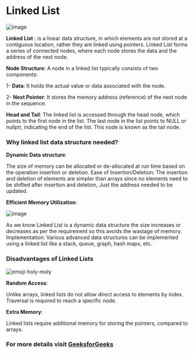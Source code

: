 # Linked List

![image](https://github.com/NaderMohamed325/IEEE--Task/assets/112278447/95c57d57-8019-49b0-b2dc-f3d26b4d80ad)

**Linked List** :
is a linear data structure, in which elements are not stored at a contiguous location, rather they are linked using pointers. Linked List forms a series of connected nodes, where each node stores the data and the address of the next node.

**Node Structure**: A node in a linked list typically consists of two components:


1- **Data**: It holds the actual value or data associated with the node.


2- **Next Pointer**: It stores the memory address (reference) of the next node in the sequence.

**Head and Tail**: The linked list is accessed through the head node, which points to the first node in the list. The last node in the list points to NULL or nullptr, indicating the end of the list. This node is known as the tail node.

### Why linked list data structure needed?

**Dynamic Data structure**:

The size of memory can be allocated or de-allocated at run time based on the operation insertion or deletion.
Ease of Insertion/Deletion: The insertion and deletion of elements are simpler than arrays since no elements need to be shifted after insertion and deletion, Just the address needed to be updated.


**Efficient Memory Utilization**:

![image](https://github.com/NaderMohamed325/IEEE--Task/assets/112278447/3d2f24a8-71d4-4e44-b954-ce94bfb772c8)


As we know Linked List is a dynamic data structure the size increases or decreases as per the requirement so this avoids the wastage of memory. 
Implementation: Various advanced data structures can be implemented using a linked list like a stack, queue, graph, hash maps, etc.


### Disadvantages of Linked Lists

![emoji-holy-moly](https://github.com/NaderMohamed325/IEEE--Task/assets/112278447/691891f3-0a48-4b63-ac25-3e6be55c9760)

**Random Access**:

Unlike arrays, linked lists do not allow direct access to elements by index. Traversal is required to reach a specific node.

**Extra Memory**:

Linked lists require additional memory for storing the pointers, compared to arrays.



### For more details visit [GeeksforGeeks](https://www.geeksforgeeks.org/what-is-linked-list/)
